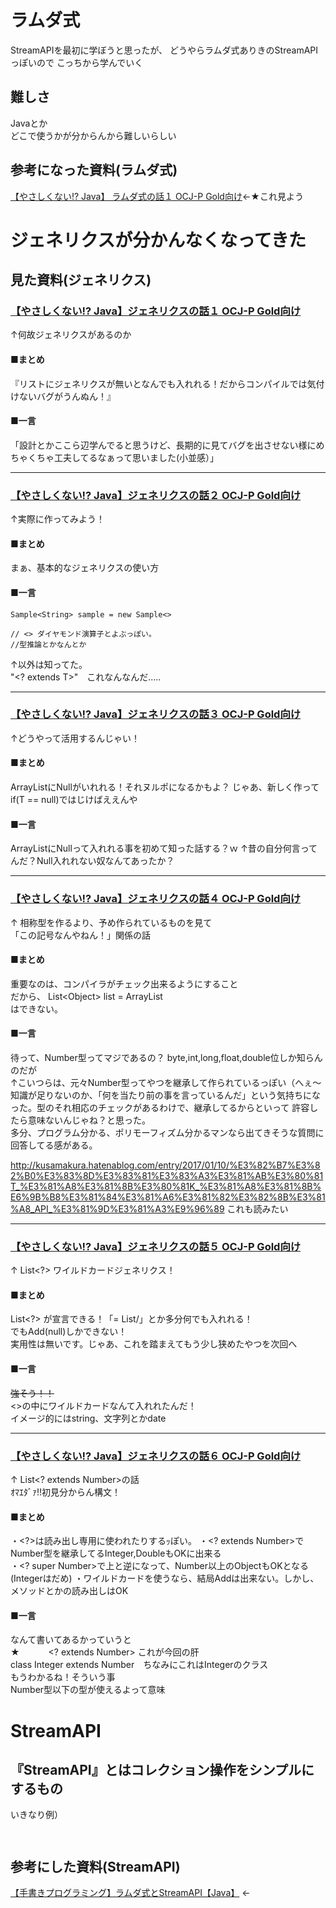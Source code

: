 # ラムダ式
StreamAPIを最初に学ぼうと思ったが、
どうやらラムダ式ありきのStreamAPIっぽいので
こっちから学んでいく

## 難しさ
Javaとか  
どこで使うかが分からんから難しいらしい  



## 参考になった資料(ラムダ式)
<a  href="https://youtu.be/Lhr9ZCmT1b0">【やさしくない!? Java】 ラムダ式の話１ OCJ-P Gold向け</a>←★これ見よう





# ジェネリクスが分かんなくなってきた

## 見た資料(ジェネリクス)

### <a  href="https://youtu.be/_VKCSaN-fqs">【やさしくない!? Java】ジェネリクスの話１ OCJ-P Gold向け</a>
↑何故ジェネリクスがあるのか  
#### ■まとめ  
『リストにジェネリクスが無いとなんでも入れれる！だからコンパイルでは気付けないバグがうんぬん！』  
#### ■一言  
「設計とかここら辺学んでると思うけど、長期的に見てバグを出させない様にめちゃくちゃ工夫してるなぁって思いました(小並感）」

----

### <a  href="https://youtu.be/tRhoymCkXs4">【やさしくない!? Java】ジェネリクスの話２ OCJ-P Gold向け</a>
↑実際に作ってみよう！
#### ■まとめ
まぁ、基本的なジェネリクスの使い方
#### ■一言
```
Sample<String> sample = new Sample<>   

// <> ダイヤモンド演算子とよぶっぽい。
//型推論とかなんとか
```
↑以外は知ってた。  
"\<? extends T>"　これなんなんだ.....

----

### <a  href="https://youtu.be/3tl0MO-Ftp0">【やさしくない!? Java】ジェネリクスの話３ OCJ-P Gold向け</a>
↑どうやって活用するんじゃい！

#### ■まとめ
ArrayListにNullがいれれる！それヌルポになるかもよ？
じゃあ、新しく作ってif(T == null)ではじけばええんや
#### ■一言
ArrayListにNullって入れれる事を初めて知った話する？ｗ
↑昔の自分何言ってんだ？Null入れれない奴なんてあったか？


----

### <a  href="https://youtu.be/_0d58J8_sG4">【やさしくない!? Java】ジェネリクスの話４ OCJ-P Gold向け</a>
↑
相称型を作るより、予め作られているものを見て  
「この記号なんやねん！」関係の話

#### ■まとめ
重要なのは、コンパイラがチェック出来るようにすること  
だから、
List\<Object> list = ArrayList<String>  
はできない。  

#### ■一言
待って、Number型ってマジであるの？
byte,int,long,float,double位しか知らんのだが  
↑こいつらは、元々Number型ってやつを継承して作られているっぽい（へぇ～  
知識が足りないのか、「何を当たり前の事を言っているんだ」という気持ちになった。型のそれ相応のチェックがあるわけで、継承してるからといって
許容したら意味ないんじゃね？と思った。  
多分、プログラム分かる、ポリモーフィズム分かるマンなら出てきそうな質問に回答してる感がある。







http://kusamakura.hatenablog.com/entry/2017/01/10/%E3%82%B7%E3%82%B0%E3%83%8D%E3%83%81%E3%83%A3%E3%81%AB%E3%80%81T_%E3%81%A8%E3%81%8B%E3%80%81K_%E3%81%A8%E3%81%8B%E6%9B%B8%E3%81%84%E3%81%A6%E3%81%82%E3%82%8B%E3%81%A8_API_%E3%81%9D%E3%81%A3%E9%96%89
これも読みたい


----
### <a  href="https://youtu.be/7vxCBzx1nss">【やさしくない!? Java】ジェネリクスの話５ OCJ-P Gold向け</a>
↑
List<?> ワイルドカードジェネリクス！

#### ■まとめ
List<?> が宣言できる！「= List/<Object>」とか多分何でも入れれる！  
でもAdd(null)しかできない！  
実用性は無いです。じゃあ、これを踏まえてもう少し狭めたやつを次回へ

#### ■一言
~~強そう！！~~  
<>の中にワイルドカードなんて入れれたんだ！  
イメージ的にはstring、文字列とかdate


----
### <a  href="https://youtu.be/seTslumbiw8">【やさしくない!? Java】ジェネリクスの話６ OCJ-P Gold向け</a>
↑
List<? extends Number>の話  
ｵﾏｴﾀﾞｧ!!初見分からん構文！

#### ■まとめ
・<?>は読み出し専用に使われたりするｯぽい。
・<? extends Number>でNumber型を継承してるInteger,DoubleもOKに出来る  
・<? super Number>で上と逆になって、Number以上のObjectもOKとなる(Integerはだめ)
・ワイルドカードを使うなら、結局Addは出来ない。しかし、メソッドとかの読み出しはOK

#### ■一言
なんて書いてあるかっていうと  
★　　 　<? extends Number> これが今回の肝  
class Integer extends Number　ちなみにこれはIntegerのクラス  
もうわかるね！そういう事  
Number型以下の型が使えるよって意味








# StreamAPI


## 『StreamAPI』とはコレクション操作をシンプルにするもの

いきなり例）  
```


```



## 参考にした資料(StreamAPI)

<a href="https://youtu.be/ECVfeSt2rPQ">【手書きプログラミング】ラムダ式とStreamAPI【Java】</a>
←